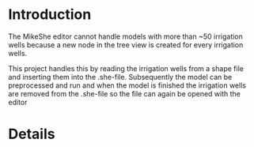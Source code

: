# Introduction #

The MikeShe editor cannot handle models with more than ~50 irrigation wells because a new node in the tree view is created for every irrigation wells.

This project handles this by reading the irrigation wells from a shape file and inserting them into the .she-file. Subsequently the model can be preprocessed and run and when the model is finished the irrigation wells are removed from the .she-file so the file can again be opened with the editor


# Details #